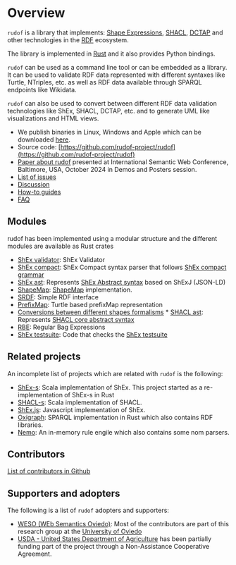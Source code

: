# Overview

`rudof` is a library that implements: [Shape Expressions](https://shex.io/), [SHACL](https://www.w3.org/TR/shacl/), [DCTAP](https://www.dublincore.org/specifications/dctap/) and other technologies in the [RDF](https://www.w3.org/RDF/) ecosystem.

The library is implemented in [Rust](https://www.rust-lang.org/) and it also provides Python bindings.

`rudof` can be used as a command line tool or can be embedded as a library.
It can be used to validate RDF data represented with different syntaxes like Turtle, NTriples, etc. as well as RDF data available through SPARQL endpoints like Wikidata.

`rudof` can also be used to convert between different RDF data validation technologies like ShEx, SHACL, DCTAP, etc. and to generate UML like visualizations and HTML views.

- We publish binaries in Linux, Windows and Apple which can be downloaded [here](https://github.com/weso/shex-rs/releases/).
- Source code: [https://github.com/rudof-project/rudof](https://github.com/rudof-project/rudof)
- [Paper about rudof](pdf/rudof_demo.pdf) presented at International Semantic Web Conference, Baltimore, USA, October 2024 in Demos and Posters session.
- [List of issues](https://github.com/rudof-project/rudof/issues)
- [Discussion](https://github.com/rudof-project/rudof/discussions)
- [How-to guides](https://github.com/rudof-project/rudof/wiki/How%E2%80%90to-guides)
- [FAQ](https://github.com/rudof-project/rudof/wiki/FAQ)

## Modules

rudof has been implemented using a modular structure and the different modules are available as Rust crates

- [ShEx validator](https://docs.rs/shex_validation/): ShEx Validator
- [ShEx compact](https://docs.rs/shex_compact): ShEx Compact syntax parser that follows [ShEx compact grammar](https://shex.io/shex-semantics/index.html#shexc)
- [ShEx ast](https://docs.rs/shex_ast): Represents [ShEx Abstract syntax](https://shex.io/shex-semantics/index.html#shape-expressions-shexj) based on ShExJ (JSON-LD)
- [ShapeMap](https://docs.rs/shapemap/): [ShapeMap](https://shexspec.github.io/shape-map/) implementation.
- [SRDF](https://docs.rs/srdf): Simple RDF interface
- [PrefixMap](https://docs.rs/prefixmap): Turtle based prefixMap representation
- [Conversions between different shapes formalisms](https://docs.rs/shapes_convert)
[](https://docs.rs/shapes_convert)*   [](https://docs.rs/shapes_convert)[SHACL ast](https://docs.rs/shacl_ast): Represents [SHACL core abstract syntax](https://www.w3.org/TR/shacl)
- [RBE](https://docs.rs/rbe): Regular Bag Expressions
- [ShEx testsuite](https://docs.rs/shex_testsuite/): Code that checks the [ShEx testsuite](https://shexspec.github.io/test-suite/)

Related projects
----------------

An incomplete list of projects which are related with `rudof` is the following:

- [ShEx-s](https://www.weso.es/shex-s/): Scala implementation of ShEx. This project started as a re-implementation of ShEx-s in Rust
- [SHACL-s](https://www.weso.es/shacl-s/): Scala implementation of SHACL.
- [ShEx.js](https://github.com/shexjs/shex.js): Javascript implementation of ShEx.
- [Oxigraph](https://github.com/oxigraph/oxigraph): SPARQL implementation in Rust which also contains RDF libraries.
- [Nemo](https://github.com/knowsys/nemo): An in-memory rule engile which also contains some nom parsers.

## Contributors

[List of contributors in Github](https://github.com/rudof-project/rudof/graphs/contributors)

## Supporters and adopters

The following is a list of `rudof` adopters and supporters:

- [WESO (WEb Semantics Oviedo)](http://www.weso.es/): Most of the contributors are part of this research group at the [University of Oviedo](http://www.uniovi.es)
- [USDA - United States Department of Agriculture](https://www.usda.gov/) has been partially funding part of the project through a Non-Assistance Cooperative Agreement.
